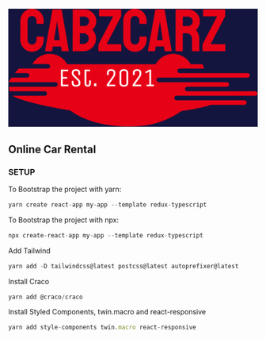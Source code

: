 <p align="center">
    <img src="cabzcarz.png">
</p>

## Online Car Rental

### SETUP
To Bootstrap the project with yarn:
```javascript
yarn create react-app my-app --template redux-typescript
```

To Bootstrap the project with npx:
```javascript
npx create-react-app my-app --template redux-typescript
```

Add Tailwind
```javascript
yarn add -D tailwindcss@latest postcss@latest autoprefixer@latest
```

Install Craco
```javascript
yarn add @craco/craco
```

Install Styled Components, twin.macro and react-responsive
```javascript
yarn add style-components twin.macro react-responsive
